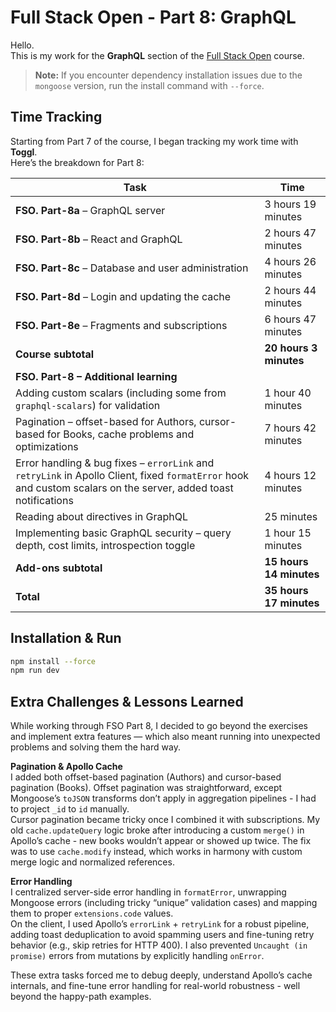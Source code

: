 # Full Stack Open - Part 8: GraphQL

Hello.  
This is my work for the **GraphQL** section of the [Full Stack Open](https://fullstackopen.com/en/) course.

> **Note:** If you encounter dependency installation issues due to the `mongoose` version, run the install command with `--force`.

## Time Tracking

Starting from Part 7 of the course, I began tracking my work time with **Toggl**.  
Here’s the breakdown for Part 8:

| Task | Time |
|------|------|
| **FSO. Part-8a** – GraphQL server | 3 hours 19 minutes |
| **FSO. Part-8b** – React and GraphQL | 2 hours 47 minutes |
| **FSO. Part-8c** – Database and user administration | 4 hours 26 minutes |
| **FSO. Part-8d** – Login and updating the cache | 2 hours 44 minutes |
| **FSO. Part-8e** – Fragments and subscriptions | 6 hours 47 minutes |
| **Course subtotal** | **20 hours 3 minutes** |
| **FSO. Part-8 – Additional learning** | |
| Adding custom scalars (including some from `graphql-scalars`) for validation | 1 hour 40 minutes |
| Pagination – offset-based for Authors, cursor-based for Books, cache problems and optimizations | 7 hours 42 minutes |
| Error handling & bug fixes – `errorLink` and `retryLink` in Apollo Client, fixed `formatError` hook and custom scalars on the server, added toast notifications | 4 hours 12 minutes |
| Reading about directives in GraphQL | 25 minutes |
| Implementing basic GraphQL security – query depth, cost limits, introspection toggle | 1 hour 15 minutes |
| **Add-ons subtotal** | **15 hours 14 minutes** |
| **Total** | **35 hours 17 minutes** |


## Installation & Run

```bash
npm install --force
npm run dev
```

## Extra Challenges & Lessons Learned

While working through FSO Part 8, I decided to go beyond the exercises and implement extra features — which also meant running into unexpected problems and solving them the hard way.

**Pagination & Apollo Cache**  
I added both offset-based pagination (Authors) and cursor-based pagination (Books). Offset pagination was straightforward, except Mongoose’s `toJSON` transforms don’t apply in aggregation pipelines - I had to project `_id` to `id` manually.  
Cursor pagination became tricky once I combined it with subscriptions. My old `cache.updateQuery` logic broke after introducing a custom `merge()` in Apollo’s cache - new books wouldn’t appear or showed up twice. The fix was to use `cache.modify` instead, which works in harmony with custom merge logic and normalized references.

**Error Handling**  
I centralized server-side error handling in `formatError`, unwrapping Mongoose errors (including tricky “unique” validation cases) and mapping them to proper `extensions.code` values.  
On the client, I used Apollo’s `errorLink` + `retryLink` for a robust pipeline, adding toast deduplication to avoid spamming users and fine-tuning retry behavior (e.g., skip retries for HTTP 400). I also prevented `Uncaught (in promise)` errors from mutations by explicitly handling `onError`.

These extra tasks forced me to debug deeply, understand Apollo’s cache internals, and fine-tune error handling for real-world robustness - well beyond the happy-path examples.
